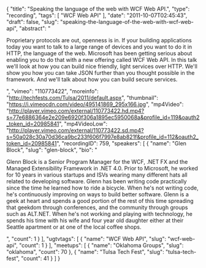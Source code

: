 {
  "title": "Speaking the language of the web with WCF Web API.",
  "type": "recording",
  "tags": [
    "WCF Web API"
  ],
  "date": "2011-10-07T02:45:43",
  "draft": false,
  "slug": "speaking-the-language-of-the-web-with-wcf-web-api",
  "abstract": "<p>Proprietary protocols are out, openness is in. If your building applications today you want to talk to a large range of devices and you want to do it in HTTP, the language of the web. Microsoft has been getting serious about enabling you to do that with a new offering called WCF Web API. In this talk we'll look at how you can build nice friendly, light services over HTTP. We'll show you how you can take JSON further than you thought possible in the framework. And we'll talk about how you can build secure services.</p>",
  "vimeo": "110773422",
  "moreinfo": "http://techfests.com/Tulsa/2011/default.aspx",
  "thumbnail": "https://i.vimeocdn.com/video/495141869_295x166.jpg",
  "mp4Video": "http://player.vimeo.com/external/110773422.hd.mp4?s=77e6886364e2e209e6920f306a1895ec5950068a&profile_id=119&oauth2_token_id=20985841",
  "mp4VideoLow": "http://player.vimeo.com/external/110773422.sd.mp4?s=50a028c30a70d36ca9bc233f606f7997e8ab821f&profile_id=112&oauth2_token_id=20985841",
  "recordingID": 759,
  "speakers": [
    {
      "name": "Glen Block",
      "slug": "glen-block",
      "bio": "<p>Glenn Block is a Senior Program Manager for the WCF, .NET FX and the Managed Extensibility Framework in .NET 4.0. Prior to Microsoft, he worked for 10 years in various startups and ISVs wearing many different hats all related to developing software. Glenn has been writing code practically since the time he learned how to ride a bicycle. When he's not writing code, he's continuously improving on ways to build better software. Glenn is a geek at heart and spends a good portion of the rest of this time spreading that geekdom through conferences, and the community through groups such as ALT.NET. When he's not working and playing with technology, he spends his time with his wife and four year old daughter either at their Seattle apartment or at one of the local coffee shops.</p>",
      "count": 1
    }
  ],
  "ugtvtags": [
    {
      "name": "WCF Web API",
      "slug": "wcf-web-api",
      "count": 1
    }
  ],
  "meetups": [
    {
      "name": "Oklahoma Groups",
      "slug": "oklahoma",
      "count": 70
    },
    {
      "name": "Tulsa Tech Fest",
      "slug": "tulsa-tech-fest",
      "count": 41
    }
  ]
}